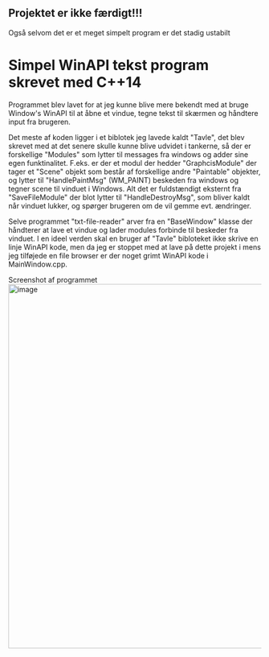 ## Projektet er ikke færdigt!!! 
Også selvom det er et meget simpelt program er det stadig ustabilt

# Simpel WinAPI tekst program skrevet med C++14
Programmet blev lavet for at jeg kunne blive mere bekendt med at bruge Window's WinAPI til at åbne et vindue, tegne tekst til skærmen og håndtere input fra brugeren.

Det meste af koden ligger i et biblotek jeg lavede kaldt "Tavle", det blev skrevet med at det senere skulle kunne blive udvidet i tankerne,
så der er forskellige "Modules" som lytter til messages fra windows og adder sine egen funktinalitet.
F.eks. er der et modul der hedder "GraphcisModule" der tager et "Scene" objekt som består af forskellige andre "Paintable" objekter, og lytter til "HandlePaintMsg" (WM_PAINT) beskeden fra windows og tegner scene til vinduet i Windows. 
Alt det er fuldstændigt eksternt fra "SaveFileModule" der blot lytter til "HandleDestroyMsg", som bliver kaldt når vinduet lukker, og spørger brugeren om de vil gemme evt. ændringer.

Selve programmet "txt-file-reader" arver fra en "BaseWindow" klasse der håndterer at lave et vindue og lader modules forbinde til beskeder fra vinduet. 
I en ideel verden skal en bruger af "Tavle" bibloteket ikke skrive en linje WinAPI kode, men da jeg er stoppet med at lave på dette projekt i mens jeg tilføjede en file browser er der noget grimt WinAPI kode i MainWindow.cpp.

Screenshot af programmet 
<img width="802" height="724" alt="image" src="https://github.com/user-attachments/assets/a2a3b6e2-3320-4bdb-bb54-ae1a6b350698" />
